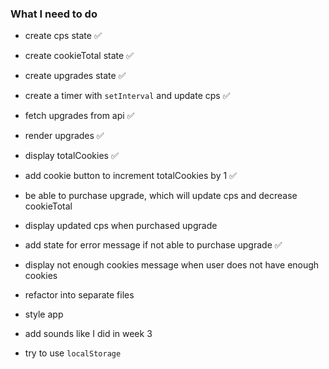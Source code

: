 ### What I need to do

- create cps state ✅
- create cookieTotal state ✅
- create upgrades state ✅
- create a timer with `setInterval` and update cps ✅
- fetch upgrades from api ✅
- render upgrades ✅
- display totalCookies ✅
- add cookie button to increment totalCookies by 1 ✅
- be able to purchase upgrade, which will update cps and decrease cookieTotal
- display updated cps when purchased upgrade
- add state for error message if not able to purchase upgrade ✅
- display not enough cookies message when user does not have enough cookies

- refactor into separate files
- style app
- add sounds like I did in week 3
- try to use `localStorage`
